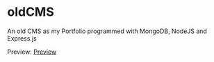# oldCMS
An old CMS as my Portfolio programmed with MongoDB, NodeJS and Express.js

Preview: [Preview](https://mauritzfunke.de)
